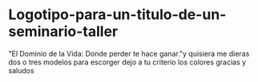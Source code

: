 # Logotipo-para-un-titulo-de-un-seminario-taller
"El Dominio de la Vida: Donde perder te hace ganar."y quisiera me dieras dos o tres modelos para escorger dejo a tu criterio los colores gracias y saludos 
